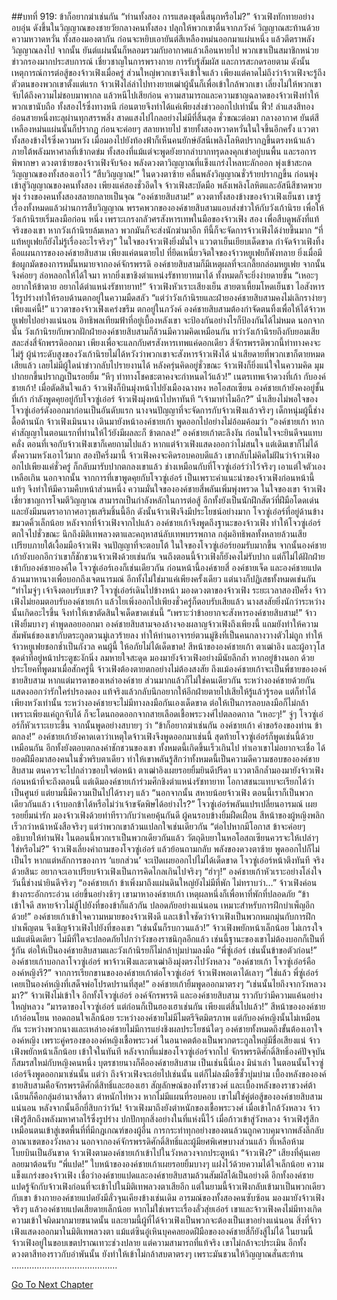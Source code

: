 ##บทที่ 919: ข้าก็อยากฆ่าเช่นกัน
“ท่านทั้งสอง การแสดงชุดนี้สนุกหรือไม่?”
จ้าวเฟิงทักทายอย่างอบอุ่น ดังขึ้นในวิญญาณของชายวัยกลางคนทั้งสอง ปลุกให้พวกเขาตื่นจากภวังค์ วิญญาณสะท้านด้วยความหวาดหวั่น
ทั้งสองมองตากัน ก่อนจะหยิบเอายันต์สีเหลืองหม่นออกมาแผ่นหนึ่ง แล้วตีตราพลังวิญญาณลงไป
จากนั้น ยันต์แผ่นนั้นก็หลอมรวมกับอากาศแล้วเลือนหายไป
พวกเขาเป็นสมาชิกหน่วยข่าวกรองมากประสบการณ์ เชี่ยวชาญในการพรางกาย การรับรู้สัมผัส และการสะกดรอยตาม
ดังนั้นเหตุการณ์การต่อสู้ของจ้าวเฟิงเมื่อครู่ ส่วนใหญ่พวกเขาจึงเข้าใจแล้ว
เพียงแต่คาดไม่ถึงว่าจ้าวเฟิงจะรู้ถึงตัวตนของพวกเขาตั้งแต่แรก
จ้าวเฟิงไล่ล่าไปทางยายเฒ่าผู้นั้นก็เพื่อเข้าใกล้พวกเขา เลี่ยงไม่ให้พวกเขาจับได้ถึงความไม่ชอบมาพากล แล้วหนีไปเสียก่อน
ความสามารถและความชาญฉลาดของจ้าวเฟิงทำให้พวกเขานับถือ
ทั้งสองไร้ซึ่งทางหนี ก่อนตายจึงทำได้แค่เพียงส่งข่าวออกไปเท่านั้น
ฟิ้ว!
ลำแสงสีทองอ่อนสายหนึ่งทะลุผ่านทุกสรรพสิ่ง สาดแสงไปไกลอย่างไม่มีที่สิ้นสุด
ชั่วขณะต่อมา
กลางอากาศ ยันต์สีเหลืองหม่นแผ่นนั้นก็ปรากฏ ก่อนจะค่อยๆ สลายหายไป
ชายทั้งสองหวาดหวั่นในใจขึ้นอีกครั้ง แววตาทั้งสองข้างไร้ซึ่งความหวัง เมื่อมองไปยังท้องฟ้าก็เห็นคนยักษ์อัสนีเพลิงโลหิตปรากฏขึ้นตรงหน้าแล้ว
ภายใต้พลังมหาศาลที่เข้ากดข่ม ทั้งสองที่แม้แต่จะพูดยังยากลำบากทรุดลงคุกเข่าอยู่บนพื้น และรอการพิพากษา
ดวงตาซ้ายของจ้าวเฟิงจับจ้อง พลังดวงตาวิญญาณที่แข็งแกร่งไหลทะลักออก พุ่งเข้าสะกดวิญญาณของทั้งสองเอาไว้
“สืบวิญญาณ!”
ในดวงตาซ้าย คลื่นพลังวิญญาณชั่วร้ายปรากฏขึ้น ก่อนพุ่งเข้าสู่วิญญาณของคนทั้งสอง
เพียงแค่สองชั่วอึดใจ
จ้าวเฟิงสะบัดมือ พลังเพลิงโลหิตและอัสนีสีชาดพวยพุ่ง ร่างของคนทั้งสองสลายกลายเป็นจุณ
“องค์ชายสิบสาม!”
ดวงตาทั้งสองข้างของจ้าวเฟิงเย็นชา เขารู้เรื่องทั้งหมดแล้วผ่านการสืบวิญญาณ
พรรคพวกขององค์ชายสิบสามแอบส่งข่าวให้กับวังเก้านิรย
เพื่อให้วังเก้านิรยเริ่มลงมือก่อน
หนึ่ง เพราะเกรงกลัวศรสังหารเทพในมือของจ้าวเฟิง
สอง เพื่อสืบดูพลังที่แท้จริงของเขา
หากวังเก้านิรยล้มเหลว พวกมันก็จะส่งนักฆ่ามาอีก ทีนี้ก็จะจัดการจ้าวเฟิงได้ง่ายขึ้นมาก
“ที่แท้หยูเฟยก็ยังไม่รู้เรื่องอะไรจริงๆ” ในใจของจ้าวเฟิงยิ่งมั่นใจ แววตาเย็นเยียบเด็ดขาด
กำจัดจ้าวเฟิงทิ้งคือแผนการขององค์ชายสิบสาม
เพียงแค่ตนตายไป ที่ยึดเหนี่ยวจิตใจของจ้าวหยูเฟยก็พังทลาย ยิ่งเมื่อมีข้อผูกมัดของการหมั้นหมายจากองค์จักรพรรดิ องค์ชายสิบสามก็มีเหตุผลที่จะเกลี้ยกล่อมหยูเฟย จากนั้นจึงค่อยๆ ล่อหลอกให้ได้ใจมา
หากยิ่งเขาชิงตำแหน่งรัชทายาทมาได้ ทั้งหมดก็จะยิ่งง่ายดายขึ้น
“เหอะๆ อยากให้ข้าตาย อยากได้ตำแหน่งรัชทายาท!”
จ้าวเฟิงหัวเราะเสียงเย็น สายตาเหี้ยมโหดเย็นชา ไอสังหารไร้รูปร่างทำให้รอบด้านตกอยู่ในความมืดสลัว
“แต่ว่าวังเก้านิรยและฝ่ายองค์ชายสิบสามคงไม่เลิกราง่ายๆ เพียงแค่นี้!”
แววตาของจ้าวเฟิงเคร่งขรึม ตกอยู่ในภวังค์
องค์ชายสิบสามต้องกำจัดตนทิ้งเพื่อให้ได้จ้าวหยูเฟยไปอย่างแน่นอน อิทธิพลเทียมฟ้าที่อยู่เบื้องหลังเขา จะป้องกันอย่างไรก็ป้องกันได้ไม่หมด
นอกจากนั้น วังเก้านิรยกับพวกฝักฝ่ายองค์ชายสิบสามก็ล้วนมีความคิดเหมือนกัน
ทว่าวังเก้านิรยถึงกับยอมเสียสละส่งสี่จักพรรดิออกมา เพียงเพื่อจะแลกกับศรสังหารเทพแค่ดอกเดียว
สี่จักรพรรดิพวกนี้ท่าทางคงจะไม่รู้ ผู้นำระดับสูงของวังเก้านิรยไม่ได้หวังว่าพวกเขาจะสังหารจ้าวเฟิงได้
น่าเสียดายที่พวกเขาก็ตายหมดเสียแล้ว เลยไม่มีผู้ใดนำข่าวกลับไปรายงานได้
หลังครุ่นคิดอยู่ชั่วขณะ จ้าวเฟิงก็ยิ่งแน่ใจในความคิด มุมปากยกขึ้นปรากฏเป็นรอยยิ้ม “หึๆ ท่าทางโชคชะตาคงจะกำหนดไว้แล้ว!”
เนตรเทพเจ้าดวงที่เก้า กับองค์ชายเก้า!
เมื่อตัดสินใจแล้ว จ้าวเฟิงก็บินมุ่งหน้าไปยังเมืองฉางหง
หอโอสถเซียน
องค์ชายเก้ายังคงอยู่ชั้นที่เก้า กำลังพูดคุยอยู่กับโจวซู่เอ๋อร์ จ้าวเฟิงมุ่งหน้าไปหาทันที
“เจ้ามาทำไมอีก?”
น้ำเสียงไม่พอใจของโจวซู่เอ๋อร์ดังออกมาก่อนเป็นอันดับแรก นางจนปัญญาที่จะจัดการกับจ้าวเฟิงแล้วจริงๆ
เด็กหนุ่มผู้นี้ช่างดื้อด้านนัก
จ้าวเฟิงเมินนาง เดินมายังหน้าองค์ชายเก้า พูดออกไปอย่างไม่อ้อมค้อมว่า “องค์ชายเก้า หากคำสัญญาในตอนแรกที่ท่านให้ไว้ยังมีผลละก็ ข้าตกลง!”
องค์ชายเก้าตะลึงงัน ก่อนในใจจะยินดีจนแทบคลั่ง
ตอนที่เจอกับจ้าวเฟิงเขาก็เคยถามไปแล้ว หากแต่จ้าวเฟิงแสดงออกว่าไม่สนใจ
แต่เดิมเขาก็ไม่ได้ตั้งความหวังเอาไว้มาก สองปีครึ่งมานี้ จ้าวเฟิงคงจะคิดรอบคอบดีแล้ว
เขากลับไม่คิดไม่ฝันว่าจ้าวเฟิงออกไปเพียงแค่ชั่วครู่ ก็กลับมารับปากตกลงเขาแล้ว
ช่างเหมือนกับที่โจวซู่เอ๋อร์ว่าไว้จริงๆ เอาแต่ใจตัวเองเหลือเกิน
นอกจากนั้น จากการที่เขาพูดคุยกับโจวซู่เอ๋อร์ เป็นเพราะคำแนะนำของจ้าวเฟิงก่อนหน้านี้แท้ๆ จึงทำให้มีความคืบหน้าส่วนหนึ่ง
ความมั่นใจขององค์ชายสี่พลันเพิ่มพุ่งพรวด
ในใจของเขา จ้าวเฟิงเชี่ยวชาญการโจมตีวิญญาณ สามารถเป็นกำลังหลักในการต่อสู้ อีกทั้งยังเป็นนักฝึกสัตว์ที่ฝีมือโดดเด่น และยังมีมนตราอากาศอาวุธเสริมชิ้นนี้อีก ดังนั้นจ้าวเฟิงจึงมีประโยชน์อย่างมาก
โจวซู่เอ๋อร์ที่อยู่ด้านข้างขมวดคิ้วเล็กน้อย
หลังจากที่จ้าวเฟิงจากไปแล้ว องค์ชายเก้าจึงพูดถึงฐานะของจ้าวเฟิง ทำให้โจวซู่เอ๋อร์ตกใจไปชั่วขณะ
นึกถึงมิติเทพลวงตาและคฤหาสน์ลับเทพบรรพกาล กลุ่มอิทธิพลทั้งหลายล้วนเสียเปรียบภายใต้เงื้อมมือจ้าวเฟิง จนปัญญาที่จะตอบโต้ ในใจของโจวซู่เอ๋อร์ยอมรับมากขึ้น
จากนั้นองค์ชายเก้ายังบอกอีกว่าเขาก็ชักชวนจ้าวเฟิงด้วยเช่นกัน จนถึงตอนนี้จ้าวเฟิงก็ยังคงไม่รับปาก แต่ก็ไม่ได้ฝักฝ่ายเข้ากับองค์ชายองค์ใด
โจวซู่เอ๋อร์เองก็เช่นเดียวกัน ก่อนหน้านี้องค์ชายสี่ องค์ชายเจ็ด และองค์ชายแปดล้วนมาหานางเพื่อบอกถึงเจตนารมณ์ อีกทั้งไม่ใช่มาแค่เพียงครั้งเดียว แต่นางก็ปฏิเสธทั้งหมดเช่นกัน
“ทำไมจู่ๆ เจ้าจึงตอบรับเขา?
โจวซู่เอ๋อร์เดินไปข้างหน้า มองดวงตาของจ้าวเฟิง
ระยะเวลาสองปีครึ่ง จ้าวเฟิงไม่ยอมตอบรับองค์ชายเก้า แล้วไยเพิ่งออกไปเพียงชั่วครู่ก็ตอบรับเสียแล้ว
นางสงสัยยิ่งนักว่าระหว่างนั้นเกิดอะไรขึ้น จึงทำให้เขาตัดสินใจเด็ดขาดเช่นนี้
“เพราะว่าข้าอยากจะสังหารองค์ชายสิบสาม!”
จ้าวเฟิงยิ้มบางๆ คำพูดลอยออกมา
องค์ชายสิบสามจองล้างจองผลาญจ้าวเฟิงถึงเพียงนี้ แถมยังทำให้ความสัมพันธ์ของเขากับตระกูลตวนมู่เลวร้ายลง ทำให้ท่านอาจารย์ตวนมู่ชิงที่เป็นคนกลางวางตัวไม่ถูก ทำให้จ้าวหยูเฟยชอกช้ำเป็นกังวล
คนผู้นี้ ให้อภัยไม่ได้เด็ดขาด!
สีหน้าขององค์ชายเก้า ตาเฒ่าอิง และผู้อาวุโสชุดดำที่อยู่หน้าประตูชะงักนิ่ง ลมหายใจสะดุด มองมายังจ้าวเฟิงอย่างมีนัยลึกล้ำ
หากอยู่ข้างนอก ด้วยประโยคที่พูดมาเมื่อสักครู่นี้ จ้าวเฟิงต้องตายตกอย่างไม่ต้องสงสัย
ถึงแม้องค์ชายเก้าจะเป็นพี่ชายขององค์ชายสิบสาม หากแต่มารดาของเหล่าองค์ชาย ส่วนมากแล้วก็ไม่ใช่คนเดียวกัน
ระหว่างองค์ชายด้วยกันแสดงออกว่ารักใคร่ปรองดอง แท้จริงแล้วกลับนึกอยากให้อีกฝ่ายตายไปเสียให้รู้แล้วรู้รอด แต่ก็ทำได้เพียงหวังเท่านั้น
ระหว่างองค์ชายจะไม่มีทางลงมือกันเองเด็ดขาด ต่อให้เป็นการลอบลงมือก็ไม่กล้า
เพราะเพียงแค่ถูกจับได้ ก็จะโดนถอดออกจากสายเลือดเชื้อพระวงศ์ไปตลอดกาล
“เหอะๆ!”
จู่ๆ โจวซู่เอ๋อร์ก็หัวเราะเยาะขึ้น จากนั้นพูดอย่างสบายๆ ว่า “ข้าก็อยากฆ่าเช่นกัน องค์ชายเก้า คำขอร้องของท่าน ข้าตกลง!”
องค์ชายเก้ายังคาดเดาว่าเหตุใดจ้าวเฟิงจึงพูดออกมาเช่นนี้
สุดท้ายโจวซู่เอ๋อร์ก็พูดเช่นนี้ด้วยเหมือนกัน อีกทั้งยังตอบตกลงคำชักชวนของเขา
ทั้งหมดนี้เกิดขึ้นเร็วเกินไป ทำเอาเขาไม่อยากจะเชื่อ
ได้ยอดฝีมือมาสองคนในชั่วพริบตาเดียว
ทำให้เขาพลันรู้สึกว่าทั้งหมดนี้เป็นความดีความชอบขององค์ชายสิบสาม ตนควรจะไปกล่าวขอบใจต่อหน้า
ตาเฒ่าอิงเผยรอยยิ้มยินดีปรีดา แววตาลึกล้ำมองมายังจ้าวเฟิง
ก่อนหน้าที่จะถึงตอนนี้ แต่เดิมองค์ชายเก้าร่วมศึกชิงตำแหน่งรัชทายาท โอกาสชนะแทบจะเรียกได้ว่าเป็นศูนย์
แต่ยามนี้มีความเป็นไปได้รางๆ แล้ว
“นอกจากนั้น สหายน้อยจ้าวเฟิง ตอนนี้เราก็เป็นพวกเดียวกันแล้ว เจ้าบอกข้าได้หรือไม่ว่าเจ้าขจัดพิษได้อย่างไร?”
โจวซู่เอ๋อร์พลันแปรเปลี่ยนอารมณ์ เผยรอยยิ้มน่ารัก มองจ้าวเฟิงด้วยท่าทีราวกับว่าเคยคุ้นกันดี
ผู้คนรอบข้างยิ้มฝืดเฝื่อน
สีหน้าของผู้หญิงพลิกเร็วกว่าหน้าหนังสือจริงๆ
แต่ว่าพวกเขาล้วนแปลกใจเช่นเดียวกัน
“ต่อไปหากมีโอกาส ข้าจะค่อยๆ อธิบายให้ท่านฟัง ในตอนนี้พวกเราเป็นพวกเดียวกันแล้ว วัตถุดิบยาในหอโอสถเซียนควรจะให้เปล่าๆ ใช่หรือไม่?”
จ้าวเฟิงเลี่ยงคำถามของโจวซู่เอ๋อร์ แล้วย้อนถามกลับ
พลังของดวงตาซ้าย พูดออกไปก็ไม่เป็นไร หากแต่หลักการของการ ‘แยกส่วน’ จะเปิดเผยออกไปไม่ได้เด็ดขาด
โจวซู่เอ๋อร์หน้าตึงทันที จริงด้วยสินะ อยากจะเอาเปรียบจ้าวเฟิงเป็นการคิดไกลเกินไปจริงๆ
“ฮ่าๆ!”
องค์ชายเก้าหัวเราะอย่างโล่งใจ วันนี้ช่างน่ายินดีจริงๆ
“องค์ชายเก้า ข้าเพิ่งมาถึงแผ่นดินใหญ่ยังไม่มีที่พัก ไม่ทราบว่า…”
จ้าวเฟิงค่อนข้างกระอักกระอ่วน เอ่ยขึ้นอย่างช้าๆ
เขามาหาองค์ชายเก้า เหตุผลหนึ่งก็เพื่อหาที่พักที่ปลอดภัย
“ข้าเข้าใจดี สหายจ้าวไม่สู้ไปยังที่ของข้าก็แล้วกัน ปลอดภัยอย่างแน่นอน เหมาะสำหรับการฝึกบำเพ็ญอีกด้วย!”
องค์ชายเก้าเข้าใจความหมายของจ้าวเฟิงดี และเข้าใจชัดว่าจ้าวเฟิงเป็นพวกหมกมุ่นกับการฝึกบำเพ็ญตน จึงเชิญจ้าวเฟิงไปยังที่ของเขา
“เช่นนั้นก็รบกวนแล้ว!”
จ้าวเฟิงพยักหน้าเล็กน้อย ไม่เกรงใจแม้แต่นิดเดียว
ไม่มีที่ใดจะปลอดภัยไปกว่าวังของราชนิกุลอีกแล้ว
เช่นนี้ฐานะของเขาไม่ต้องบอกก็เป็นที่รู้กัน ต่อให้เป็นองค์ชายสิบสามและวังเก้านิรยก็ไม่กล้าบุ่มบ่ามลงมือ
“พี่ซู่เอ๋อร์ เช่นนั้นข้าขอตัวก่อน!”
องค์ชายเก้าบอกลาโจวซู่เอ๋อร์ พาจ้าวเฟิงและตาเฒ่าอิงมุ่งตรงไปวังหลวง
“องค์ชายเก้า โจวซู่เอ๋อร์คือองค์หญิงรึ?”
จากการเรียกขานขององค์ชายเก้าต่อโจวซู่เอ๋อร์ จ้าวเฟิงพอเดาได้เลาๆ
“ใช่แล้ว พี่ซู่เอ๋อร์เคยเป็นองค์หญิงที่เสด็จพ่อโปรดปรานที่สุด!”
องค์ชายเก้ายิ้มพูดออกมาตรงๆ
“เช่นนั้นไยถึงจากวังหลวงมา?” จ้าวเฟิงไม่เข้าใจ อีกทั้งโจวซู่เอ๋อร์ องค์จักรพรรดิ และองค์ชายสิบสาม ราวกับว่ามีความแค้นอย่างใหญ่หลวง
“มารดาของโจวซู่เอ๋อร์ แต่ก่อนก็เป็นฮองเฮาเช่นกัน เพียงแต่สิ้นไปแล้ว!”
สีหน้าขององค์ชายเก้าอ่อนโยน ทอดถอนใจเล็กน้อย
ระหว่างองค์ชายไม่มีไมตรีจิตมิตรภาพ แต่กับองค์หญิงนั้นไม่เหมือนกัน ระหว่างพวกนางและเหล่าองค์ชายไม่มีการแย่งชิงผลประโยชน์ใดๆ
องค์ชายทั้งหมดถึงขั้นต้องเอาใจองค์หญิง
เพราะคู่ครองขององค์หญิงเชื้อพระวงศ์ ในอนาคตต้องเป็นพวกตระกูลใหญ่มีชื่อเสียงแน่
จ้าวเฟิงพยักหน้าเล็กน้อย เข้าใจในทันที
หลังจากที่แม่ของโจวซู่เอ๋อร์จากไป จักรพรรดิศักดิ์สิทธิ์องค์ปัจจุบันก็สมรสใหม่กับหญิงคนหนึ่ง บุตรชายนางก็คือองค์ชายสิบสาม
เป็นเช่นนี้นี่เอง
มิน่าเล่า ในตอนนั้นโจวซู่เอ๋อร์จึงพูดออกมาเช่นนั้น
แต่ว่า
ถึงจ้าวเฟิงจะเอ่ยไปเช่นนั้น แต่ก็ไม่ลงมือซี้ซั้วบุ่มบ่าม
เบื้องหลังขององค์ชายสิบสามคือจักรพรรดิศักดิ์สิทธิ์และฮองเฮา สัญลักษณ์ของทั้งราชวงศ์ และเบื้องหลังของราชวงศ์ต้าเฉียนก็คือกลุ่มอำนาจสี่ดาว ตำหนักไท่หวง
หากไม่มีแผนที่รอบคอบ เขาไม่ใช่คู่ต่อสู้ขององค์ชายสิบสามแน่นอน
หลังจากนั้นอีกยี่สิบกว่าวัน!
จ้าวเฟิงมาถึงยังตำหนักของเชื้อพระวงศ์
เมื่อเข้าใกล้วังหลวง จ้าวเฟิงรู้สึกถึงพลังมหาศาลไร้ซึ่งรูปร่าง ปกปักทุกสิ่งอย่างในที่แห่งนี้ไว้
เมื่อก้าวเข้าสู่วังหลวง จ้าวเฟิงรู้สึกเหมือนตนเข้าสู่เขตพื้นที่ที่มีกฎเกณฑ์ของผู้อื่น การกระทำทุกอย่างของตนล้วนถูกควบคุมจากพลังลึกลับ
อาณาเขตของวังหลวง นอกจากองค์จักรพรรดิศักดิ์สิทธิ์และผู้มียศพิเศษบางส่วนแล้ว ที่เหลือห้ามโบยบินเป็นอันขาด
จ้าวเฟิงตามองค์ชายเก้าเข้าไปในวังหลวงจากประตูหน้า
“จ้าวเฟิง?”
เสียงที่คุ้นเคยลอยมาต้อนรับ
“พี่แปด!”
ใบหน้าขององค์ชายเก้าเผยรอยยิ้มบางๆ แฝงไว้ด้วยความได้ใจเล็กน้อย ความแข็งแกร่งของจ้าวเฟิง เชื่อว่าองค์ชายแปดและองค์ชายสิบสามล้วนสัมผัสได้เป็นอย่างดี
อีกทั้งองค์ชายแปดรู้จักกับจ้าวเฟิงก่อนที่จะเข้าไปในมิติเทพลวงตาเสียอีก
แต่ในยามนี้จ้าวเฟิงกลับเข้ามาเป็นพวกเดียวกับเขา
ข้างกายองค์ชายแปดยังมีลั่วจุนเคียงข้างเช่นเดิม
อารมณ์ของทั้งสองคนซับซ้อน มองมายังจ้าวเฟิง
จริงๆ แล้วองค์ชายแปดเสียดายเล็กน้อย หากไม่ใช่เพราะเรื่องลั่วสุ่ยเอ๋อร์
เขาและจ้าวเฟิงคงไม่มีทางเกิดความเข้าใจผิดมากมายขนาดนั้น และยามนี้ผู้ที่ได้จ้าวเฟิงเป็นพวกจะต้องเป็นเขาอย่างแน่นอน
สิ่งที่จ้าวเฟิงแสดงออกมาในมิติเทพลวงตา แม้แต่ซินอู๋เหินบุคคลยอดฝีมือขององค์ชายสี่ก็ยังสู้ไม่ได้
ในยามนี้ จ้าวเฟิงอยู่ในขอบเขตปราณเทวะช่วงปลาย
แต่ความสามารถที่แท้จริง เขาไม่กล้าจะประเมิน
อีกทั้งดวงตาสีทองราวกับอำพันนั้น ยังทำให้เข้าไม่กล้าสบตาตรงๆ เพราะมันชวนให้วิญญาณสั่นสะท้าน
……………………………………


[Go To Next Chapter]( ./157.md)